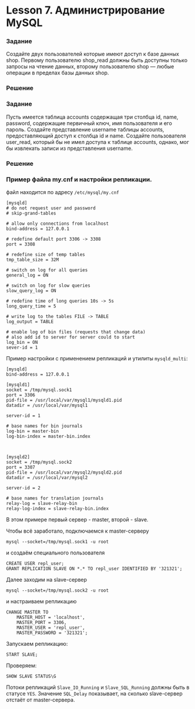 # Lesson 7. Администрирование MySQL

### Задание

Создайте двух пользователей которые имеют доступ к базе данных shop. 
Первому пользователю shop_read должны быть доступны только запросы на чтение данных,
второму пользователю shop — любые операции в пределах базы данных shop.

### Решение



### Задание

Пусть имеется таблица accounts содержащая три столбца id, name, password, 
содержащие первичный ключ, имя пользователя и его пароль. Создайте представление username
таблицы accounts, предоставляющий доступ к столбца id и name. Создайте пользователя user_read, 
который бы не имел доступа к таблице accounts, однако, мог бы извлекать записи из представления username.

### Решение



### Пример файла my.cnf и настройки репликации.

файл находится по адресу `/etc/mysql/my.cnf`

```text
[mysqld]
# do not request user and password
# skip-grand-tables

# allow only connections from localhost
bind-address = 127.0.0.1

# redefine default port 3306 -> 3308
port = 3308

# redefine size of temp tables
tmp_table_size = 32M

# switch on log for all queries
general_log = ON

# switch on log for slow queries
slow_query_log = ON

# redefine time of long queries 10s -> 5s
long_query_time = 5

# write log to the tables FILE -> TABLE
log_output = TABLE

# enable log of bin files (requests that change data)
# also add id to server for server could to start
log_bin = ON
sever-id = 1
```

Пример настройки с применением репликаций и утилиты `mysqld_multi`:
```text
[mysqld]
bind-address = 127.0.0.1

[mysqld1]
socket = /tmp/mysql.sock1
port = 3306
pid-file = /usr/local/var/mysql1/mysqld1.pid
datadir = /usr/local/var/mysql1

server-id = 1

# base names for bin journals
log-bin = master-bin
log-bin-index = master-bin.index



[mysqld2]
socket = /tmp/mysql.sock2
port = 3307
pid-file = /usr/local/var/mysql2/mysqld2.pid
datadir = /usr/local/var/mysql2

server-id = 2

# base names for translation journals
relay-log = slave-relay-bin
relay-log-index = slave-relay-bin.index
```

В этом примере первый сервер - master, второй - slave. 

Чтобы всё заработало, подключаемся к master-серверу
```text
mysql --socket=/tmp/mysql.sock1 -u root
```

и создаём специального пользователя

```mysql
CREATE USER repl_user;
GRANT REPLICATION SLAVE ON *.* TO repl_user IDENTIFIED BY '321321';
```

Далее заходим на slave-сервер

```text
mysql --socket=/tmp/mysql.sock2 -u root
```

и настраиваем репликацию

```mysql
CHANGE MASTER TO
    MASTER_HOST = 'localhost',
    MASTER_PORT = 3306,
    MASTER_USER = 'repl_user',
    MASTER_PASSWORD = '321321';
```

Запускаем репликацию:

```mysql
START SLAVE;
```

Проверяем:

```mysql
SHOW SLAVE STATUS\G
```

Потоки репликаций `Slave_IO_Running` и `Slave_SQL_Running` должны быть в статусе `YES`. Значение `SQL_Delay` показывает, на сколько slave-сервер отстаёт от master-сервера.
